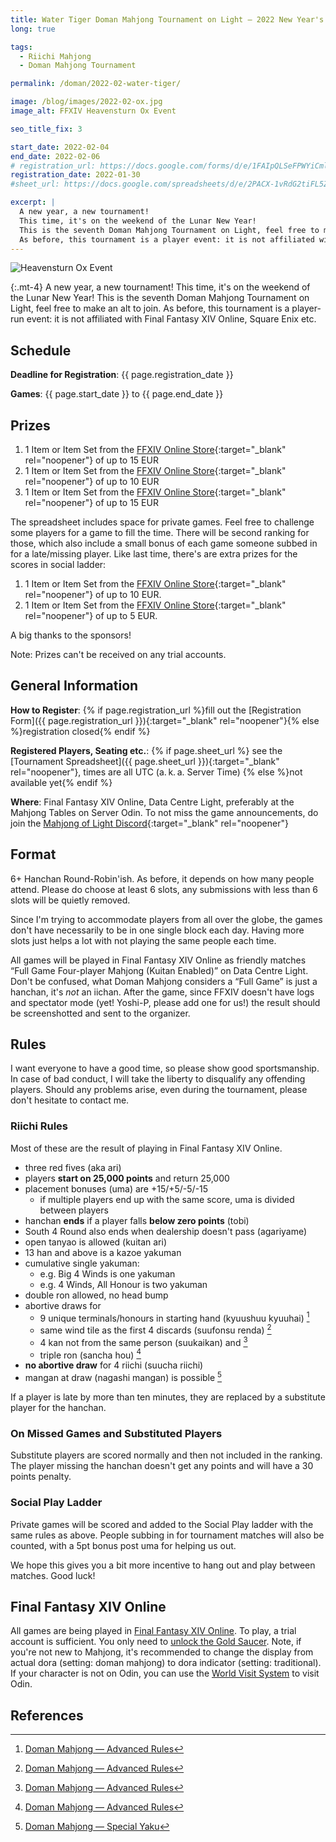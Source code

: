 ```yaml
---
title: Water Tiger Doman Mahjong Tournament on Light — 2022 New Year's Tournament
long: true

tags:
  - Riichi Mahjong
  - Doman Mahjong Tournament

permalink: /doman/2022-02-water-tiger/

image: /blog/images/2022-02-ox.jpg
image_alt: FFXIV Heavensturn Ox Event

seo_title_fix: 3

start_date: 2022-02-04
end_date: 2022-02-06
# registration_url: https://docs.google.com/forms/d/e/1FAIpQLSeFPWYiCmlSUE1E73EEU713wlSetfkJ45GtA0MGZXjAeg2rkw/viewform?usp=sf_link
registration_date: 2022-01-30
#sheet_url: https://docs.google.com/spreadsheets/d/e/2PACX-1vRdG2tiFL5ZhVZNDZWzEduUMslxAwT9oC-w0wfNqzpjWeV2fu6ALaIfGH2TN8zmT1B3zhgFUxT61p1x/pubhtml

excerpt: |
  A new year, a new tournament!
  This time, it's on the weekend of the Lunar New Year!
  This is the seventh Doman Mahjong Tournament on Light, feel free to make an alt to join.
  As before, this tournament is a player event: it is not affiliated with FFXIV etc.
---
```

<script type="application/ld+json">
{
  "@context": "https://schema.org",
  "@type": "SportsEvent",
  "name": "{{ page.title }}",
  "url": "{{ page.url }}",
  "sport": "Riichi Mahjong",
  "startDate": "{{ page.start_date }}",
  "endDate": "{{ page.end_date }}",
  "location": {
    "@type": "VirtualLocation",
    "name": "Final Fantasy XIV Online",
    "disambiguatingDescription": "Server Odin, Datacenter Light",
    "url": "https://eu.finalfantasyxiv.com/"
  },
  "image": "{{ page.image | absolute_url }}",
  "description": "{{ page.excerpt }}",
  "eventStatus": "https://schema.org/EventScheduled",
  "eventAttendanceMode": "https://schema.org/OnlineEventAttendanceMode",
  "isAccessibleForFree": true,
  "organizer": {
    "@type": "Person",
    "url": "https://reki.wtf/about-me/",
    "name": "quốc Thái “0xReki” Chung"
  },
  "potentialAction": {
    "@type": "JoinAction",
    "url": "{{ page.registration_url }}",
    "name": "Registration Form",
    "event": { "id": "{{ page.url }}" },
    "endTime": "{{ page.registration_date }}"
  }
}
</script>

<picture>
  <source srcset="{{ '/blog/images/xs/2021-02-ox.avif' | prepend: site.static_url | absolute_url }}" media="(max-width: 575.96px)" type="image/avif">
  <source srcset="{{ '/blog/images/xs/2021-02-ox.webp' | prepend: site.static_url | absolute_url }}" media="(max-width: 575.96px)" type="image/webp">
  <source srcset="{{ '/blog/images/xs/2021-02-ox.jpg' | prepend: site.static_url | absolute_url }}" media="(max-width: 575.96px)" type="image/jpeg">
  <source srcset="{{ '/blog/images/2021-02-ox.avif' | prepend: site.static_url | absolute_url }}" media="(min-width: 576px)" type="image/avif">
  <source srcset="{{ '/blog/images/2021-02-ox.webp' | prepend: site.static_url | absolute_url }}" media="(min-width: 576px)" type="image/webp">
  <source srcset="{{ '/blog/images/2021-02-ox.jpg' | prepend: site.static_url | absolute_url }}" media="(min-width: 576px)" type="image/jpeg">
  <img loading="lazy" class="my-2" src="{{ '/blog/images/2021-02-ox.webp' | prepend: site.static_url | absolute_url }}" alt="Heavensturn Ox Event" title="Heavensturn Ox Event">
</picture>

{:.mt-4}
A new year, a new tournament!
This time, it's on the weekend of the Lunar New Year!
This is the seventh Doman Mahjong Tournament on Light, feel free to make an alt to join.
As before, this tournament is a player-run event: it is not affiliated with Final Fantasy XIV Online, Square Enix etc.

## Schedule

**Deadline for Registration**: {{ page.registration_date }}

**Games**: {{ page.start_date }} to {{ page.end_date }}

## Prizes

1. 1 Item or Item Set from the [FFXIV Online Store](https://store.finalfantasyxiv.com/ffxivstore){:target="_blank" rel="noopener"} of up to 15 EUR
2. 1 Item or Item Set from the [FFXIV Online Store](https://store.finalfantasyxiv.com/ffxivstore){:target="_blank" rel="noopener"} of up to 10 EUR
3. 1 Item or Item Set from the [FFXIV Online Store](https://store.finalfantasyxiv.com/ffxivstore){:target="_blank" rel="noopener"} of up to 15 EUR

The spreadsheet includes space for private games.
Feel free to challenge some players for a game to fill the time.
There will be second ranking for those, which also include a small bonus of each game someone subbed in for a late/missing player.
Like last time, there's are extra prizes for the scores in social ladder:

1. 1 Item or Item Set from the [FFXIV Online Store](https://store.finalfantasyxiv.com/ffxivstore){:target="_blank" rel="noopener"} of up to 10 EUR.
2. 1 Item or Item Set from the [FFXIV Online Store](https://store.finalfantasyxiv.com/ffxivstore){:target="_blank" rel="noopener"} of up to 5 EUR.

A big thanks to the sponsors!

Note: Prizes can't be received on any trial accounts.

## General Information

**How to Register**: {% if page.registration_url %}fill out the
[Registration Form]({{ page.registration_url }}){:target="_blank" rel="noopener"}{% else %}registration closed{% endif %}

**Registered Players, Seating etc.**: {% if page.sheet_url %} see the
[Tournament Spreadsheet]({{ page.sheet_url }}){:target="_blank" rel="noopener"}, times are all UTC (a. k. a.&nbsp;Server Time) {% else %}not available yet{% endif %}

**Where**: Final Fantasy XIV Online, Data Centre Light, preferably at the Mahjong Tables on Server Odin.
To not miss the game announcements, do join the [Mahjong of Light Discord](https://discord.gg/nUSfJ2Q){:target="_blank" rel="noopener"}

## Format

6+ Hanchan Round-Robin'ish.
As before, it depends on how many people attend.
Please do choose at least 6 slots, any submissions with less than 6 slots will be quietly removed.

Since I'm trying to accommodate players from all over the globe, the games don't have necessarily to be in one single block each day.
Having more slots just helps a lot with not playing the same people each time.

All games will be played in Final Fantasy XIV Online as friendly matches “Full Game Four-player Mahjong (Kuitan Enabled)” on Data Centre Light.
Don't be confused, what Doman Mahjong considers a “Full Game” is just a hanchan, it's *not* an iichan.
After the game, since FFXIV doesn't have logs and spectator mode (yet! Yoshi-P, please add one for us!) the result should be screenshotted and sent to the organizer.

## Rules

I want everyone to have a good time, so please show good sportsmanship.
In case of bad conduct, I will take the liberty to disqualify any offending players.
Should any problems arise, even during the tournament, please don't hesitate to contact me.

### Riichi Rules

Most of these are the result of playing in Final Fantasy XIV Online.

- three red fives (aka ari)
- players **start on 25,000 points** and return 25,000
- placement bonuses (uma) are +15/+5/-5/-15
  - if multiple players end up with the same score, uma is divided between players
- hanchan **ends** if a player falls **below zero points** (tobi)
- South 4 Round also ends when dealership doesn't pass (agariyame)
- open tanyao is allowed (kuitan ari)
- 13 han and above is a kazoe yakuman
- cumulative single yakuman:
  - e.g. Big 4 Winds is one yakuman
  - e.g. 4 Winds, All Honour is two yakuman
- double ron allowed, no head bump
- abortive draws for
  - 9 unique terminals/honours in starting hand (kyuushuu kyuuhai) [^advanced-doman-rules]
  - same wind tile as the first 4 discards (suufonsu renda) [^advanced-doman-rules]
  - 4 kan not from the same person (suukaikan) and [^advanced-doman-rules]
  - triple ron (sancha hou) [^advanced-doman-rules]
- **no abortive draw** for 4 riichi (suucha riichi)
- mangan at draw (nagashi mangan) is possible [^special-yaku]

If a player is late by more than ten minutes, they are replaced by a substitute player for the hanchan.

### On Missed Games and Substituted Players

Substitute players are scored normally and then not included in the ranking.
The player missing the hanchan doesn't get any points and will have a 30 points penalty.

### Social Play Ladder

Private games will be scored and added to the Social Play ladder with the same rules as above.
People subbing in for tournament matches will also be counted, with a 5pt bonus post uma for helping us out.

We hope this gives you a bit more incentive to hang out and play between matches.
Good luck!

## Final Fantasy XIV Online

All games are being played in [Final Fantasy XIV Online](https://www.finalfantasyxiv.com/).
To play, a trial account is sufficient. You only need to
[unlock the Gold Saucer](https://ffxiv.consolegameswiki.com/wiki/It_Could_Happen_to_You).
Note, if you're not new to Mahjong, it's recommended to change the display from actual dora (setting: doman mahjong) to dora indicator (setting: traditional).
If your character is not on Odin, you can use the [World Visit System](https://eu.finalfantasyxiv.com/lodestone/playguide/contentsguide/worldvisit/) to visit Odin.

## References

[^advanced-doman-rules]: [Doman Mahjong — Advanced Rules](https://na.finalfantasyxiv.com/lodestone/playguide/contentsguide/goldsaucer/doman-mahjong/special_rule/)
[^special-yaku]: [Doman Mahjong — Special Yaku](https://na.finalfantasyxiv.com/lodestone/playguide/contentsguide/goldsaucer/doman-mahjong/yaku_list/#anchor_005)
